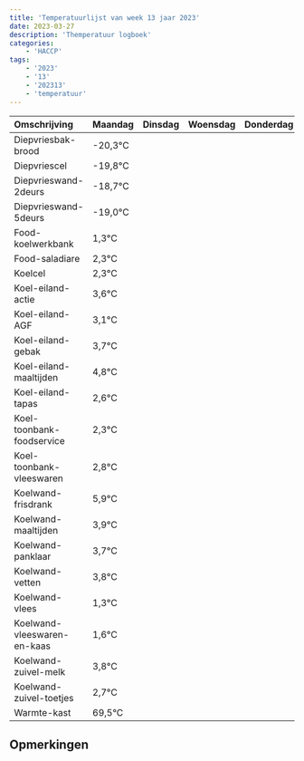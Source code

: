 ```yaml
---
title: 'Temperatuurlijst van week 13 jaar 2023'
date: 2023-03-27
description: 'Themperatuur logboek'
categories:
    - 'HACCP'
tags:
    - '2023'
    - '13'
    - '202313'
    - 'temperatuur'
---
```

|Omschrijving|Maandag|Dinsdag|Woensdag|Donderdag|Vrijdag|Zaterdag|Zondag|
|:---|:---|:---|:---|:---|:---|:---|:---|
|Diepvriesbak-brood|-20,3°C| | | | | | |
|Diepvriescel|-19,8°C| | | | | | |
|Diepvrieswand-2deurs|-18,7°C| | | | | | |
|Diepvrieswand-5deurs|-19,0°C| | | | | | |
|Food-koelwerkbank|1,3°C| | | | | | |
|Food-saladiare|2,3°C| | | | | | |
|Koelcel|2,3°C| | | | | | |
|Koel-eiland-actie|3,6°C| | | | | | |
|Koel-eiland-AGF|3,1°C| | | | | | |
|Koel-eiland-gebak|3,7°C| | | | | | |
|Koel-eiland-maaltijden|4,8°C| | | | | | |
|Koel-eiland-tapas|2,6°C| | | | | | |
|Koel-toonbank-foodservice|2,3°C| | | | | | |
|Koel-toonbank-vleeswaren|2,8°C| | | | | | |
|Koelwand-frisdrank|5,9°C| | | | | | |
|Koelwand-maaltijden|3,9°C| | | | | | |
|Koelwand-panklaar|3,7°C| | | | | | |
|Koelwand-vetten|3,8°C| | | | | | |
|Koelwand-vlees|1,3°C| | | | | | |
|Koelwand-vleeswaren-en-kaas|1,6°C| | | | | | |
|Koelwand-zuivel-melk|3,8°C| | | | | | |
|Koelwand-zuivel-toetjes|2,7°C| | | | | | |
|Warmte-kast|69,5°C| | | | | | |

## Opmerkingen


